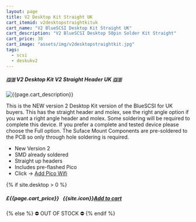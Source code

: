 ```yaml
---
layout: page
title: V2 Desktop Kit Straight UK
cart_itemid: v2desktopstraightkituk
cart_name: "V2 BlueSCSI Desktop Kit Straight UK"
cart_description: "V2 BlueSCSI Desktop 50pin Solder Kit Straight"
cart_price: 38
cart_image: "assets/img/v2desktopstraightkit.jpg"
tags: 
  - scsi
  - deskukv2
---
```


##### 🇬🇧 V2 Desktop Kit V2 Straight Header UK 🇬🇧

![{{page.cart_description}}]({{page.cart_image}})

This is the NEW version 2 Desktop Kit version of the BlueSCSI for UK buyers. This has the straight header and molex, see the right angle option if you want a right angle header and molex. Some soldering will be required to complete this device. If you prefer a complete and tested device please choose the Full option. The Suface Mount Components are pre-soldered to the PCB so only through hole soldering is required.

* New Version 2
* SMD already soldered
* Straight up headers
* Includes pre-flashed Pico
* Click &#8594; [Add Pico Wifi](/picowifi)

{% if site.desktop > 0 %}
##### £{{page.cart_price}} &nbsp; {{site.icon}}[Add to cart](/cart#{{page.cart_itemid}})
{% else %}
&#9940; OUT OF STOCK &#9940;
{% endif %}